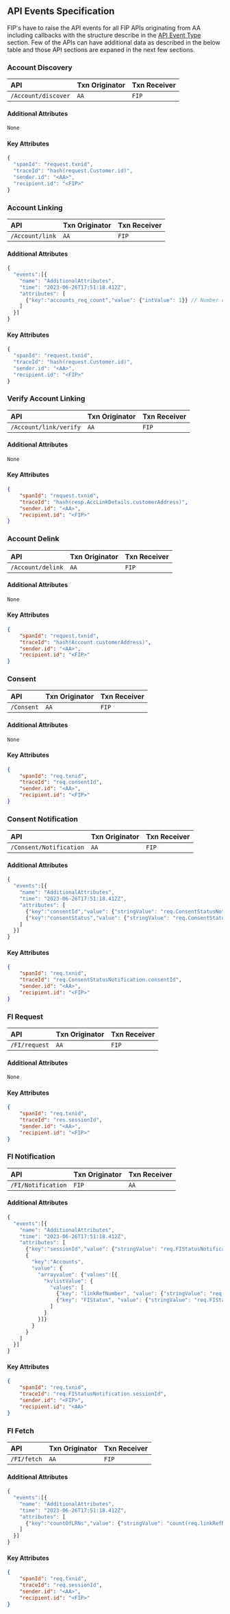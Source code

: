 ## API Events Specification

FIP's have to raise the API events for all FIP APIs originating from AA including callbacks with the structure describe in the [API Event Type](/specs/telemetry.md#api) section. Few of the APIs can have additional data as described in the below table and those API sections are expaned in the next few sections.

### Account Discovery

| API | Txn Originator | Txn Receiver |
|:----------|:-------------|:------|
|`/Account/discover`| `AA` | `FIP` |

#### Additional Attributes

```js
None
```

#### Key Attributes
```js
{
  "spanId": "request.txnid",
  "traceId": "hash(request.Customer.id)",
  "sender.id": "<AA>",
  "recipient.id": "<FIP>"
}
```

### Account Linking

| API | Txn Originator | Txn Receiver |
|:----------|:-------------|:------|
|`/Account/link`| `AA` | `FIP` |

#### Additional Attributes

```js
{
  "events":[{
    "name": "AdditionalAttributes",
    "time": "2023-06-26T17:51:18.412Z",
    "attributes": [
      {"key":"accounts_req_count","value": {"intValue": 1}} // Number of accounts requested. Count of resp.Customer.Accounts array
    ]
  }]
}
```

#### Key Attributes
```js
{
  "spanId": "request.txnid",
  "traceId": "hash(request.Customer.id)",
  "sender.id": "<AA>",
  "recipient.id": "<FIP>"
}
```

### Verify Account Linking

| API | Txn Originator | Txn Receiver |
|:----------|:-------------|:------|
|`/Account/link/verify`| `AA` | `FIP` |

#### Additional Attributes
```js
None
```

#### Key Attributes
```json
{
    "spanId": "request.txnid",
    "traceId": "hash(resp.AccLinkDetails.customerAddress)",
    "sender.id": "<AA>",
    "recipient.id": "<FIP>"
}
```

### Account Delink

| API | Txn Originator | Txn Receiver |
|:----------|:-------------|:------|
|`/Account/delink`| `AA` | `FIP` |

#### Additional Attributes
```js
None
```
#### Key Attributes
```json
{
    "spanId": "request.txnid",
    "traceId": "hash(Account.customerAddress)",
    "sender.id": "<AA>",
    "recipient.id": "<FIP>"
}
```

### Consent

| API | Txn Originator | Txn Receiver |
|:----------|:-------------|:------|
|`/Consent`| `AA` | `FIP` |

#### Additional Attributes
```js
None
```
#### Key Attributes
```json
{
    "spanId": "req.txnid",
    "traceId": "req.consentId",
    "sender.id": "<AA>",
    "recipient.id": "<FIP>"
}
```

### Consent Notification

| API | Txn Originator | Txn Receiver |
|:----------|:-------------|:------|
|`/Consent/Notification`| `AA` | `FIP` |

#### Additional Attributes
```js
{
  "events":[{
    "name": "AdditionalAttributes",
    "time": "2023-06-26T17:51:18.412Z",
    "attributes": [
      {"key":"consentId","value": {"stringValue": "req.ConsentStatusNotification.consentId"}},
      {"key":"consentStatus","value": {"stringValue": "req.ConsentStatusNotification.consentStatus"}}
    ]
  }]
}
```
#### Key Attributes
```json
{
    "spanId": "req.txnid",
    "traceId": "req.ConsentStatusNotification.consentId",
    "sender.id": "<AA>",
    "recipient.id": "<FIP>"
}
```

### FI Request

| API | Txn Originator | Txn Receiver |
|:----------|:-------------|:------|
|`/FI/request`| `AA` | `FIP` |

#### Additional Attributes
```js
None
```
#### Key Attributes
```json
{
    "spanId": "req.txnid",
    "traceId": "res.sessionId",
    "sender.id": "<AA>",
    "recipient.id": "<FIP>"
}
```

### FI Notification

| API | Txn Originator | Txn Receiver |
|:----------|:-------------|:------|
|`/FI/Notification`| `FIP` | `AA` |

#### Additional Attributes
```js
{
  "events":[{
    "name": "AdditionalAttributes",
    "time": "2023-06-26T17:51:18.412Z",
    "attributes": [
      {"key":"sessionId","value": {"stringValue": "req.FIStatusNotification.sessionId"}},
      {
        "key":"Accounts",
        "value": {
          "arrayvalue": {"values":[{
            "kvlistValue": {
              "values": [
                {"key": "linkRefNumber", "value": {"stringValue": "req.FIStatusNotification.Accounts[*].linkRefNumber"}},
                {"key": "FIStatus", "value": {"stringValue": "req.FIStatusNotification.Accounts[*].FIStatus"}}
              ]
            }
          }]}
        }
      }
    ]
  }]
}
```
#### Key Attributes
```json
{
    "spanId": "req.txnid",
    "traceId": "req.FIStatusNotification.sessionId",
    "sender.id": "<FIP>",
    "recipient.id": "<AA>"
}
```

### FI Fetch

| API | Txn Originator | Txn Receiver |
|:----------|:-------------|:------|
|`/FI/fetch`| `AA` | `FIP` |

#### Additional Attributes
```js
{
  "events":[{
    "name": "AdditionalAttributes",
    "time": "2023-06-26T17:51:18.412Z",
    "attributes": [
      {"key":"countOfLRNs","value": {"stringValue": "count(req.linkRefNumber"}}
    ]
  }]
}
```
#### Key Attributes
```json
{
    "spanId": "req.txnid",
    "traceId": "req.sessionId",
    "sender.id": "<AA>",
    "recipient.id": "<FIP>"
}
```